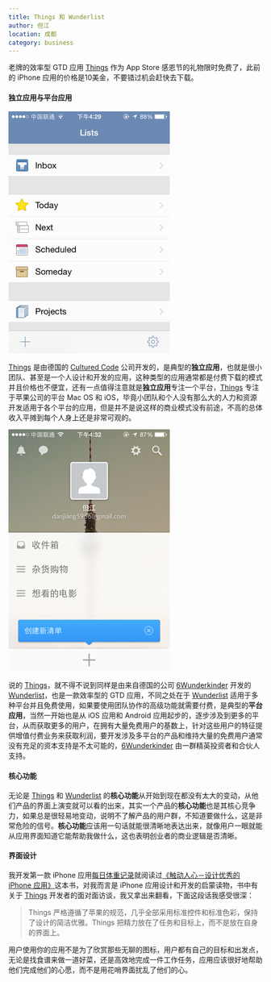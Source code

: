 ```yaml
---
title: Things 和 Wunderlist 
author: 但江
location: 成都 
category: business
---
```


老牌的效率型 GTD 应用 [Things][things] 作为 App Store 感恩节的礼物限时免费了，此前的 iPhone 应用的价格是10美金，不要错过机会赶快去下载。

#### 独立应用与平台应用

![Things](/images/things.png)

[Things][things] 是由德国的 [Cultured Code][culturedcode] 公司开发的，是典型的**独立应用**，也就是很小团队、甚至是一个人设计和开发的应用，这种类型的应用通常都是付费下载的模式并且价格也不便宜，还有一点值得注意就是**独立应用**专注一个平台，[Things][things] 专注于苹果公司的平台 Mac OS 和 iOS，毕竟小团队和个人没有那么大的人力和资源开发适用于各个平台的应用，但是并不是说这样的商业模式没有前途，不高的总体收入平摊到每个人身上还是非常可观的。

![Wunderlist](/images/wunderlist.png)

说的 [Things][things]，就不得不说到同样是由来自德国的公司 [6Wunderkinder][6wunderkinder] 开发的 [Wunderlist][wunderlist]，也是一款效率型的 GTD 应用，不同之处在于 [Wunderlist][wunderlist] 适用于多种平台并且免费使用，如果要使用团队协作的高级功能就需要付费，是典型的**平台应用**，当然一开始也是从 iOS 应用和 Android 应用起步的，逐步涉及到更多的平台，从而获取更多的用户，在拥有大量免费用户的基数上，针对这些用户的特征提供增值付费业务来获取利润，要开发涉及多平台的产品和维持大量的免费用户通常没有充足的资本支持是不太可能的，[6Wunderkinder][6wunderkinder] 由一群精英投资者和合伙人支持。

#### 核心功能

无论是 [Things][things] 和 [Wunderlist][wunderlist] 的**核心功能**从开始到现在都没有太大的变动，从他们产品的界面上演变就可以看的出来，其实一个产品的**核心功能**也是其核心竞争力，如果总是很轻易地变动，说明不了解产品的用户群，不知道要做什么，这是非常危险的信号。**核心功能**应该用一句话就能很清晰地表达出来，就像用户一眼就能从应用界面知道它能帮助我做什么，这也表明创业者的商业逻辑是否清晰。

#### 界面设计

我开发第一款 iPhone 应用[每日体重记录][weight]就阅读过[《触动人心－设计优秀的 iPhone 应用》][tapworthy]这本书，对我而言是 iPhone 应用设计和开发的启蒙读物，书中有关于 [Things][things] 开发者的面对面访谈，我又拿出来翻看，下面这段话我感受很深：

> Things 严格遵循了苹果的规范，几乎全部采用标准控件和标准色彩，保持了设计的简洁优雅。Things 把精力放在了任务和目标上，而不是放在自身的界面上。

用户使用你的应用不是为了欣赏那些无聊的图标，用户都有自己的目标和出发点，无论是找食谱来做一道好菜，还是高效地完成一件工作任务，应用应该很好地帮助他们完成他们的心愿，而不是用花哨界面扰乱了他们的心。

[things]: http://culturedcode.com/things
[culturedcode]: http://culturedcode.com
[wunderlist]: https://www.wunderlist.com 
[6wunderkinder]: http://www.6wunderkinder.com
[weight]: http://danthought.com/weight
[tapworthy]: http://book.douban.com/subject/6864391
